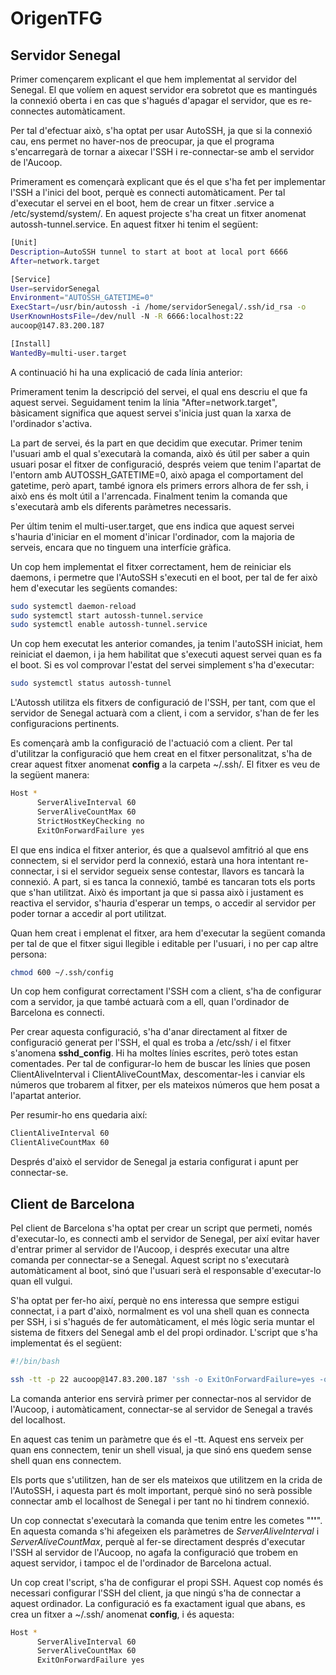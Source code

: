# OrigenTFG

## Servidor Senegal

Primer començarem explicant el que hem implementat al servidor del Senegal. El que volíem en aquest servidor era sobretot que es mantingués la connexió oberta i en cas que s'hagués d'apagar el servidor, que es re-connectes automàticament.

Per tal d'efectuar això, s'ha optat per usar AutoSSH, ja que si la connexió cau, ens permet no haver-nos de preocupar, ja que el programa s'encarregarà de tornar a aixecar l'SSH i re-connectar-se amb el servidor de l'Aucoop.

Primerament es començarà explicant que és el que s'ha fet per implementar l'SSH a l'inici del boot, perquè es connecti automàticament. Per tal d'executar el servei en el boot, hem de crear un fitxer .service a /etc/systemd/system/. En aquest projecte s'ha creat un fitxer anomenat autossh-tunnel.service. En aquest fitxer hi tenim el següent:

```bash
[Unit]
Description=AutoSSH tunnel to start at boot at local port 6666
After=network.target

[Service]
User=servidorSenegal
Environment="AUTOSSH_GATETIME=0"
ExecStart=/usr/bin/autossh -i /home/servidorSenegal/.ssh/id_rsa -o
UserKnownHostsFile=/dev/null -N -R 6666:localhost:22 
aucoop@147.83.200.187

[Install]
WantedBy=multi-user.target
```

A continuació hi ha una explicació de cada línia anterior:

Primerament tenim la descripció del servei, el qual ens descriu el que fa aquest servei. Seguidament tenim la línia "After=network.target", bàsicament significa que aquest servei s'inicia just quan la xarxa de l'ordinador s'activa.

La part de servei, és la part en que decidim que executar. Primer tenim l'usuari amb el qual s'executarà la comanda, això és útil per saber a quin usuari posar el fitxer de configuració, després veiem que tenim l'apartat de l'entorn amb AUTOSSH\_GATETIME=0, això apaga el comportament del gatetime, però apart, també ignora els primers errors alhora de fer ssh, i això ens és molt útil a l'arrencada. Finalment tenim la comanda que s'executarà amb els diferents paràmetres necessaris.

Per últim tenim el multi-user.target, que ens indica que aquest servei s'hauria d'iniciar en el moment d'inicar l'ordinador, com la majoria de serveis, encara que no tinguem una interfície gràfica.

Un cop hem implementat el fitxer correctament, hem de reiniciar els daemons, i permetre que l'AutoSSH s'executi en el boot, per tal de fer això hem d'executar les següents comandes:

```bash
sudo systemctl daemon-reload
sudo systemctl start autossh-tunnel.service
sudo systemctl enable autossh-tunnel.service
```

Un cop hem executat les anterior comandes, ja tenim l'autoSSH iniciat, hem reiniciat el daemon, i ja hem habilitat que s'executi aquest servei quan es fa el boot. Si es vol comprovar l'estat del servei simplement s'ha d'executar:
```bash
sudo systemctl status autossh-tunnel
```

L'Autossh utilitza els fitxers de configuració de l'SSH, per tant, com que el servidor de Senegal actuarà com a client, i com a servidor, s'han de fer les configuracions pertinents.

Es començarà amb la configuració de l'actuació com a client. Per tal d'utilitzar la configuració que hem creat en el fitxer personalitzat, s'ha de crear aquest fitxer anomenat **config** a la carpeta ~/.ssh/. El fitxer es veu de la següent manera:
```bash
Host *
      ServerAliveInterval 60
      ServerAliveCountMax 60
      StrictHostKeyChecking no
      ExitOnForwardFailure yes
```

El que ens indica el fitxer anterior, és que a qualsevol amfitrió al que ens connectem, si el servidor perd la connexió, estarà una hora intentant re-connectar, i si el servidor segueix sense contestar, llavors es tancarà la connexió. A part, si es tanca la connexió, també es tancaran tots els ports que s'han utilitzat. Això és important ja que si passa això i justament es reactiva el servidor, s'hauria d'esperar un temps, o accedir al servidor per poder tornar a accedir al port utilitzat.

Quan hem creat i emplenat el fitxer, ara hem d'executar la següent comanda per tal de que el fitxer sigui llegible i editable per l'usuari, i no per cap altre persona:
```bash
chmod 600 ~/.ssh/config
```

Un cop hem configurat correctament l'SSH com a client, s'ha de configurar com a servidor, ja que també actuarà com a ell, quan l'ordinador de Barcelona es connecti.

Per crear aquesta configuració, s'ha d'anar directament al fitxer de configuració generat per l'SSH, el qual es troba a /etc/ssh/ i el fitxer s'anomena **sshd_config**. Hi ha moltes línies escrites, però totes estan comentades. Per tal de configurar-lo hem de buscar les línies que posen ClientAliveInterval i ClientAliveCountMax, descomentar-les i canviar els números que trobarem al fitxer, per els mateixos números que hem posat a l'apartat anterior.

Per resumir-ho ens quedaria així:
```bash
ClientAliveInterval 60
ClientAliveCountMax 60
```

Després d'això el servidor de Senegal ja estaria configurat i apunt per connectar-se.

## Client de Barcelona
Pel client de Barcelona s'ha optat per crear un script que permeti, només d'executar-lo, es connecti amb el servidor de Senegal, per així evitar haver d'entrar primer al servidor de l'Aucoop, i després executar una altre comanda per connectar-se a Senegal. Aquest script no s'executarà automàticament al boot, sinó que l'usuari serà el responsable d'executar-lo quan ell vulgui.

S'ha optat per fer-ho així, perquè no ens interessa que sempre estigui connectat, i a part d'això, normalment es vol una shell quan es connecta per SSH, i si s'hagués de fer automàticament, el més lògic seria muntar el sistema de fitxers del Senegal amb el del propi ordinador. L'script que s'ha implementat és el següent:

```bash
#!/bin/bash

ssh -tt -p 22 aucoop@147.83.200.187 'ssh -o ExitOnForwardFailure=yes -o ServerAliveInterval=60 -o ServerAliveCountMax=60 -p 6666 diadem@127.0.0.1'
```

La comanda anterior ens servirà primer per connectar-nos al servidor de l'Aucoop, i automàticament, connectar-se al servidor de Senegal a través del localhost.

En aquest cas tenim un paràmetre que és el -tt. Aquest ens serveix per quan ens connectem, tenir un shell visual, ja que sinó ens quedem sense shell quan ens connectem.

Els ports que s'utilitzen, han de ser els mateixos que utilitzem en la crida de l'AutoSSH, i aquesta part és molt important, perquè sinó no serà possible connectar amb el localhost de Senegal i per tant no hi tindrem connexió.

Un cop connectat s'executarà la comanda que tenim entre les cometes "**''**". En aquesta comanda s'hi afegeixen els paràmetres de *ServerAliveInterval* i *ServerAliveCountMax*, perquè al fer-se directament després d'executar l'SSH al servidor de l'Aucoop, no agafa la configuració que trobem en aquest servidor, i tampoc el de l'ordinador de Barcelona actual.

Un cop creat l'script, s'ha de configurar el propi SSH. Aquest cop només és necessari configurar l'SSH del client, ja que ningú s'ha de connectar a aquest ordinador. La configuració es fa exactament igual que abans, es crea un fitxer a ~/.ssh/ anomenat **config**, i és aquesta:

```bash
Host *
      ServerAliveInterval 60
      ServerAliveCountMax 60
      ExitOnForwardFailure yes
```
